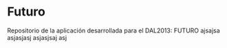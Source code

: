 Futuro
======

Repositorio de la aplicación desarrollada para el DAL2013: FUTURO
ajsajsa
asjasjasj
asjasjsaj
asj